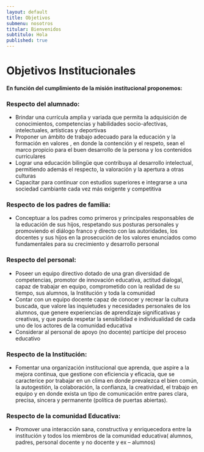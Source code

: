 ```yaml
---
layout: default
title: Objetivos
submenu: nosotros
titular: Bienvenidos
subtitulo: Hola
published: true
---
```


# Objetivos Institucionales

#### En función del cumplimiento de la misión institucional proponemos:

### Respecto del alumnado:
- Brindar una currícula amplia y variada que permita la adquisición de conocimientos, competencias y habilidades socio-afectivas, intelectuales, artísticas y deportivas 
- Proponer  un ámbito de trabajo adecuado para la educación y  la formación en valores , en donde la contención y el respeto, sean el marco propicio para el buen desarrollo de la persona y los contenidos curriculares
- Lograr una educación bilingüe que contribuya al desarrollo intelectual, permitiendo además el respecto, la valoración y la apertura a otras culturas
- Capacitar  para continuar con estudios superiores e integrarse a una sociedad cambiante cada vez más exigente y competitiva

### Respecto de los padres de familia:
- Conceptuar a los padres como primeros y principales responsables de la  educación de sus hijos, respetando sus posturas personales y promoviendo el diálogo franco y directo con  las autoridades, los docentes y sus hijos en la prosecución de los valores enunciados como fundamentales para su crecimiento y desarrollo personal 

### Respecto del personal:
- Poseer  un equipo directivo dotado de una gran diversidad de competencias, promotor de innovación educativa, actitud dialogal, capaz de trabajar en equipo, comprometido con la realidad de su tiempo, sus alumnos, la Institución y toda la comunidad
- Contar con un equipo docente capaz de conocer y recrear la cultura buscada, que valore las inquietudes y necesidades personales de los alumnos, que genere experiencias de aprendizaje significativas y creativas, y que pueda respetar la sensibilidad e individualidad de cada uno de los actores de la comunidad educativa 
- Considerar al personal de apoyo (no docente) partícipe del proceso educativo 

### Respecto de la Institución:
- Fomentar una organización institucional que aprenda, que aspire a la mejora continua, que gestione con eficiencia y eficacia, que se caracterice por trabajar en un clima en donde prevalezca el bien común, la autogestión, la colaboración,  la confianza, la creatividad, el trabajo en equipo y en donde  exista un tipo de comunicación entre pares clara, precisa, sincera y permanente (política de puertas abiertas). 

### Respecto de la comunidad Educativa:
- Promover una interacción sana, constructiva y enriquecedora entre la institución y todos los miembros de la comunidad educativa( alumnos, padres, personal docente y no docente y ex – alumnos)